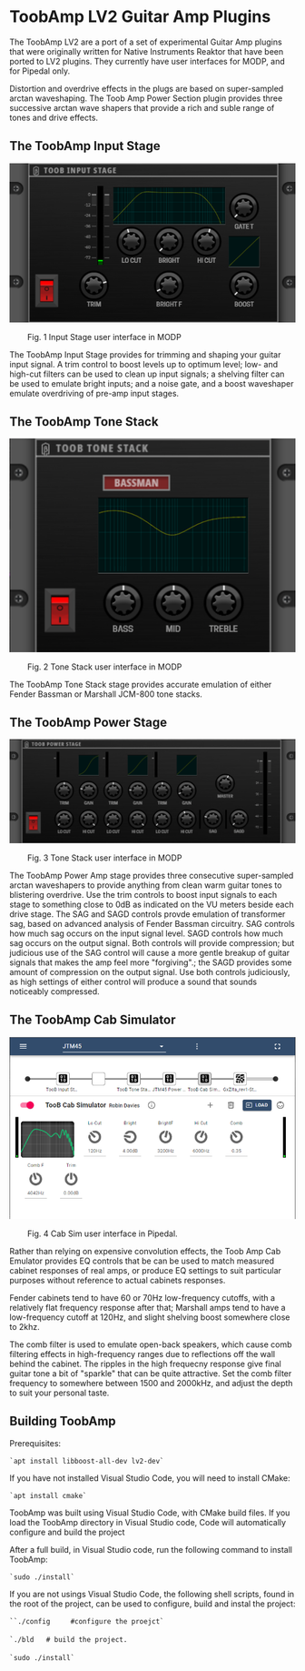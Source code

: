 # ToobAmp LV2 Guitar Amp Plugins

The ToobAmp LV2 are a port of a set of experimental Guitar Amp plugins that were originally written for Native Instruments Reaktor that have been ported to LV2 plugins. They currently have user interfaces for MODP, and for Pipedal only.

Distortion and overdrive effects in the plugs are based on super-sampled arctan waveshaping. The Toob Amp Power Section plugin provides three successive arctan wave shapers that provide a rich and suble range of tones and drive effects.

## The ToobAmp Input Stage

![](src/ToobAmp.lv2/modgui/screenshot-toob-input-stage.png)

&nbsp;&nbsp;&nbsp;&nbsp;&nbsp;&nbsp;&nbsp;&nbsp;Fig. 1 Input Stage user interface in MODP

The ToobAmp Input Stage provides for trimming and shaping your guitar input signal.  A trim control to boost levels up to optimum level; low- and high-cut filters can be used to clean up input signals; a shelving filter can be used to emulate bright inputs; and a noise gate, and a boost waveshaper emulate overdriving of pre-amp input stages. 

## The ToobAmp Tone Stack

![ToobAmp in MODP](src/ToobAmp.lv2/modgui/screenshot-toob-tone-stack.png)

&nbsp;&nbsp;&nbsp;&nbsp;&nbsp;&nbsp;&nbsp;&nbsp;Fig. 2 Tone Stack user interface in MODP

The ToobAmp Tone Stack stage provides accurate emulation of either Fender Bassman or Marshall JCM-800 tone stacks.

## The ToobAmp Power Stage

![](src/ToobAmp.lv2/modgui/screenshot-toob-power-stage.png)

&nbsp;&nbsp;&nbsp;&nbsp;&nbsp;&nbsp;&nbsp;&nbsp;Fig. 3 Tone Stack user interface in MODP


The ToobAmp Power Amp stage provides three consecutive super-sampled arctan waveshapers to provide anything from clean warm guitar tones to blistering overdrive. Use the trim controls to boost input signals to each stage to something close to 0dB as indicated on the VU meters beside each drive stage. The SAG and SAGD controls provde emulation of transformer sag, based on advanced analysis of Fender Bassman circuitry. SAG controls how much sag occurs on the input signal level. SAGD controls how much sag occurs on the output signal. Both controls will provide compression; but judicious use of the SAG control will cause a more gentle breakup of guitar signals that makes the amp feel more "forgiving".; the SAGD provides some amount of compression on the output signal. Use both controls judiciously, as high settings of either control will produce a sound that sounds noticeably compressed. 

## The ToobAmp Cab Simulator

![](Assets/CabSim.png)

&nbsp;&nbsp;&nbsp;&nbsp;&nbsp;&nbsp;&nbsp;&nbsp;Fig. 4 Cab Sim user interface in Pipedal.

Rather than relying on expensive convolution effects, the Toob Amp Cab Emulator provides EQ controls that be can be used to match measured cabinet responses of real amps, or produce EQ settings to suit particular purposes without reference to actual cabinets responses. 

Fender cabinets tend to have 60 or 70Hz low-frequency cutoffs, with a relatively flat frequency response after that; Marshall amps tend to have a low-frequency cutoff at 120Hz, and slight shelving boost somewhere close to 2khz. 

The comb filter is used to emulate open-back speakers, which cause comb filtering effects in high-frequency ranges due to reflections off the wall behind the cabinet.  The ripples in the high frequecny response give final guitar tone a bit of "sparkle" that can be quite attractive. Set the comb filter frequency to somewhere between 1500 and 2000kHz, and adjust the depth to suit your personal taste.


## Building ToobAmp

Prerequisites:

	`apt install libboost-all-dev lv2-dev`
	
If you have not installed Visual Studio Code, you will need to install CMake:

	`apt install cmake`

ToobAmp was built using Visual Studio Code, with CMake build files. If you load the ToobAmp directory in Visual Studio code, Code will automatically configure and build the project 

After a full build, in Visual Studio code, run the following command to install ToobAmp:

	`sudo ./install`
	
If you are not usings Visual Studio Code, the following shell scripts, found in the root of the project, can be used to configure, build and instal the project:

    ``./config     #configure the proejct`
   
    `./bld   # build the project.
    
    `sudo ./install`
   
